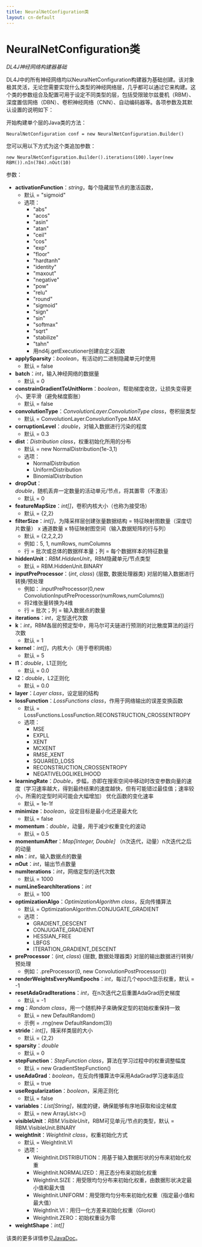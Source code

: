 ```yaml
---
title: NeuralNetConfiguration类
layout: cn-default
---
```


# NeuralNetConfiguration类
*DL4J神经网络构建器基础*

DL4J中的所有神经网络均以NeuralNetConfiguration构建器为基础创建。该对象极其灵活，无论您需要实现什么类型的神经网络层，几乎都可以通过它来构建。这个类的参数组合及配置可用于设定不同类型的层，包括受限玻尔兹曼机（RBM）、深度置信网络（DBN）、卷积神经网络（CNN）、自动编码器等。各项参数及其默认设置的说明如下： 

开始构建单个层的Java类的方法：

	NeuralNetConfiguration conf = new NeuralNetConfiguration.Builder()

您可以用以下方式为这个类追加参数：

	new NeuralNetConfiguration.Builder().iterations(100).layer(new RBM()).nIn(784).nOut(10)

参数：

- **activationFunction**：*string*，每个隐藏层节点的激活函数，
	- 默认 = "sigmoid"
	- 选项：
		- "abs"
		- "acos"
		- "asin"
		- "atan"
		- "ceil"
		- "cos"
		- "exp"
		- "floor"
		- "hardtanh"
		- "identity"
		- "maxout"
		- "negative"
		- "pow"
		- "relu"
		- "round"
		- "sigmoid"
		- "sign"
		- "sin"
		- "softmax"
		- "sqrt"
		- "stabilize"
		- "tahn"
		- 用nd4j.getExecutioner创建自定义函数
- **applySparsity**：*boolean*，有活动的二进制隐藏单元时使用
	- 默认 = false
- **batch**：*int*，输入神经网络的数据量
	- 默认 = 0
- **constrainGradientToUnitNorm**：*boolean*，帮助梯度收敛，让损失变得更小、更平滑（避免梯度膨胀）
	- 默认 = false
- **convolutionType**：*ConvolutionLayer.ConvolutionType class*，卷积层类型
	- 默认 = ConvolutionLayer.ConvolutionType.MAX
- **corruptionLevel**：*double*，对输入数据进行污染的程度
	- 默认 = 0.3
- **dist**：*Distribution class*，权重初始化所用的分布
	- 默认 = new NormalDistribution(1e-3,1)
	- 选项：
		- NormalDistribution
		- UniformDistribution
		- BinomialDistribution
- **dropOut**：*double*，随机丢弃一定数量的活动单元/节点，将其置零（不激活）
	- 默认 = 0
- **featureMapSize**：*int[]*，卷积内核大小（也称为接受场）
	- 默认 = {2,2}
- **filterSize**：*int[]*，为降采样层创建张量数据结构 = 特征映射图数量（深度切片数量） x 通道数量 x 特征映射图空间（输入数据矩阵的行与列）
	- 默认 = {2,2,2,2}
	- 例如：5, 1, numRows, numColumns
	- 行 = 批次或总体的数据样本量；列 = 每个数据样本的特征数量
- **hiddenUnit**：*RBM.HiddenUnit*，RBM隐藏单元/节点类型
	- 默认 = RBM.HiddenUnit.BINARY
- **inputPreProcessor**：(*int*, *class*) {层数, 数据处理器类} 对层的输入数据进行转换/预处理
	- 例如：.inputPreProcessor(0,new ConvolutionInputPreProcessor(numRows,numColumns))
	- 将2维张量转换为4维
	- 行 = 批次；列 = 输入数据点的数量
- **iterations**：*int*，定型迭代次数
- **k**：*int*，RBM各层的预定型中，用马尔可夫链进行预测的对比散度算法的运行次数
	- 默认 = 1
- **kernel**：*int[]*，内核大小（用于卷积网络）
	- 默认 = 5
- **l1**：*double*，L1正则化
	- 默认 = 0.0
- **l2**：*double*，L2正则化
	- 默认 = 0.0
- **layer**：*Layer class*，设定层的结构
- **lossFunction**：*LossFunctions class*，作用于网络输出的误差变换函数
	- 默认 = LossFunctions.LossFunction.RECONSTRUCTION_CROSSENTROPY
	- 选项：
		- MSE
		- EXPLL
		- XENT
		- MCXENT
		- RMSE_XENT
		- SQUARED_LOSS
		- RECONSTRUCTION_CROSSENTROPY
		- NEGATIVELOGLIKELIHOOD
- **learningRate**：*Double*，步幅，亦即在搜索空间中移动时改变参数向量的速度（学习速率越大，得到最终结果的速度越快，但有可能错过最佳值；速率较小，所需的定型时间可能会大幅增加）
优化函数的变化速率
	- 默认 = 1e-1f
- **minimize**：*boolean*，设定目标是最小化还是最大化
	- 默认 = false
- **momentum**：*double*，动量，用于减少权重变化的波动
	- 默认 = 0.5
- **momentumAfter**：*Map[Integer, Double]* （n次迭代，动量）n次迭代之后的动量
- **nIn**：*int*，输入数据点的数量
- **nOut**：*int*，输出节点数量
- **numIterations**：*int*，网络定型的迭代次数
	- 默认 = 1000
- **numLineSearchIterations**：*int*
	- 默认 = 100
- **optimizationAlgo**：*OptimizationAlgorithm class*，反向传播算法
	- 默认 = OptimizationAlgorithm.CONJUGATE_GRADIENT
	- 选项：
		- GRADIENT_DESCENT
		- CONJUGATE_GRADIENT
		- HESSIAN_FREE
		- LBFGS
		- ITERATION_GRADIENT_DESCENT
- **preProcessor**：(*int*, *class*) {层数, 数据处理器类} 对层的输出数据进行转换/预处理
	- 例如：.preProcessor(0, new ConvolutionPostProcessor())
- **renderWeightsEveryNumEpochs**：*int*，每过几个epoch显示权重，默认 = -1
- **resetAdaGradIterations**：*int*，在n次迭代之后重置AdaGrad历史梯度
	- 默认 = -1
- **rng**：*Random class*，用一个随机种子来确保定型的初始权重保持一致
	- 默认 = new DefaultRandom()
	- 示例 = .rng(new DefaultRandom(3))
- **stride**：*int[]*，降采样类层的大小
	- 默认 = {2,2}
- **sparsity**：*double*
	- 默认 = 0
- **stepFunction**：*StepFunction class*，算法在学习过程中的权重调整幅度
	- 默认 = new GradientStepFunction()
- **useAdaGrad**：*boolean*，在反向传播算法中采用AdaGrad学习速率适应
	- 默认 = true
- **useRegularization**：*boolean*，采用正则化
	- 默认 = false
- **variables**：*List[String]*，梯度的键，确保能够有序地获取和设定梯度
	 - 默认 = new ArrayList<>()
- **visibleUnit**：*RBM.VisibleUnit*，RBM可见单元/节点的类型，默认 = RBM.VisibleUnit.BINARY
- **weightInit**：*WeightInit class*，权重初始化方式
	- 默认 = WeightInit.VI
	- 选项：
		- WeightInit.DISTRIBUTION：用基于输入数据形状的分布来初始化权重
		- WeightInit.NORMALIZED：用正态分布来初始化权重
		- WeightInit.SIZE：用受限均匀分布来初始化权重，由数据形状决定最小值和最大值
		- WeightInit.UNIFORM：用受限均匀分布来初始化权重（指定最小值和最大值）
		- WeightInit.VI：用归一化方差来初始化权重（Glorot）
		- WeightInit.ZERO：初始权重设为零
- **weightShape**：*int[]*

该类的更多详情参见[JavaDoc](http://deeplearning4j.org/doc/)。
